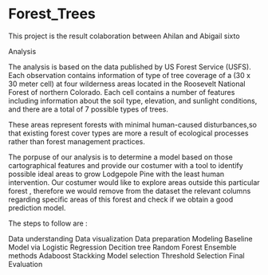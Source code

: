 # Forest_Trees

This project is the result colaboration between Ahilan and Abigail sixto

Analysis

The analysis is based on the data published by US Forest Service (USFS). Each observation contains information of type of tree coverage of a (30 x 30 meter cell) at four wilderness areas located in the Roosevelt National Forest of northern Colorado. Each cell contains a number of features including information about the soil type, elevation, and sunlight conditions, and there are a total of 7 possible types of trees.

These areas represent forests with minimal human-caused disturbances,so that existing forest cover types are more a result of ecological processes rather than forest management practices.

The porpuse of our analysis is to determine a model based on those cartographical features and provide our costumer with a tool to identify possible ideal areas to grow Lodgepole Pine with the least human intervention. Our costumer would like to explore areas outside this particular forest , therefore we would remove from the dataset the relevant columns regarding specific areas of this forest and check if we obtain a good prediction model.

The steps to follow are :

Data understanding
Data visualization
Data preparation
Modeling
Baseline Model via Logistic Regression
Decition tree
Random Forest
Ensemble methods
Adaboost
Stackking
Model selection
Threshold Selection
Final Evaluation
​
